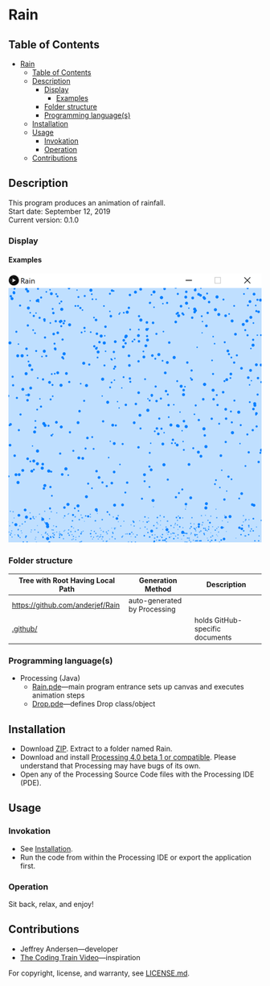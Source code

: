 # Rain

## Table of Contents

- [Rain](#rain)
  - [Table of Contents](#table-of-contents)
  - [Description](#description)
    - [Display](#display)
      - [Examples](#examples)
    - [Folder structure](#folder-structure)
    - [Programming language(s)](#programming-languages)
  - [Installation](#installation)
  - [Usage](#usage)
    - [Invokation](#invokation)
    - [Operation](#operation)
  - [Contributions](#contributions)

## Description

This program produces an animation of rainfall.  
Start date: September 12, 2019  
Current version: 0.1.0  

### Display

#### Examples

![Example 1 Picture](Picture1.png)

### Folder structure

| Tree with Root Having Local Path | Generation Method | Description |
| -------------------------------- | ----------------- | ----------- |
| <https://github.com/anderjef/Rain> | auto-generated by Processing | <!-- --> |
| [.github/](.github/) | <!-- --> | holds GitHub-specific documents |

### Programming language(s)

- Processing (Java)
  - [Rain.pde](Rain.pde)&mdash;main program entrance sets up canvas and executes animation steps
  - [Drop.pde](Drop.pde)&mdash;defines Drop class/object

## Installation

- Download [ZIP](https://github.com/anderjef/Rain/archive/Rain.zip). Extract to a folder named Rain.
- Download and install [Processing 4.0 beta 1 or compatible](https://processing.org/download). Please understand that Processing may have bugs of its own.
- Open any of the Processing Source Code files with the Processing IDE (PDE).

## Usage

### Invokation

- See [Installation](#installation).
- Run the code from within the Processing IDE or export the application first.

### Operation

Sit back, relax, and enjoy!

## Contributions

- Jeffrey Andersen&mdash;developer
- [The Coding Train Video](https://www.youtube.com/watch?v=KkyIDI6rQJI)&mdash;inspiration

For copyright, license, and warranty, see [LICENSE.md](LICENSE.md).
